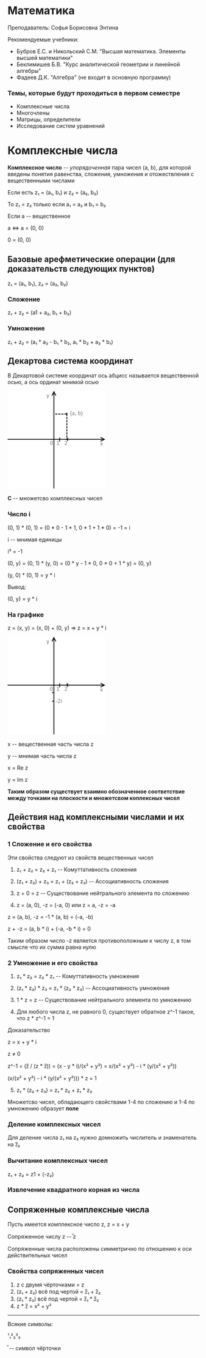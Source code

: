 # Математика

Преподаватель: Софья Борисовна Энтина

Рекомендуемые учебники:

* Бубров Е.С. и Никольский С.М. "Высшая математика. Элементы высшей математики"
* Беклимишев Б.В. "Курс аналитической геометрии и линейной алгебры"
* Фадеев Д.К. "Алгебра" (не входит в основную программу)

### Темы, которые будут проходиться в первом семестре

* Комплексные числа
* Многочлены
* Матрицы, определители
* Исследование систем уравнений

# Комплексные числа


**Комплексное число** -- _упорядоченная_ пара чисел (a, b), для которой введены понятия равенства, сложения, умножения и отожествления с вещественными числами

Если есть z₁ = (a₁, b₁) и z₂ = (a₂, b₂)

То z₁ = z₂ только если a₁ = a₂ и b₁ = b₂

Если a --  вещественное

a <=> a = (0, 0)

0 = (0, 0)

## Базовые арефметические операции (для доказательств следующих пунктов)

z₁ = (a₁, b₁), z₂ = (a₂, b₂)

### Сложение

z₁ + z₂ = (a1 + a₂, b₁ + b₂)

### Умножение

z₁ + z₂ = (a₁ * a₂ - b₁ * b₂, a₁ * b₂ + a₂ * b₁)


## Декартова система координат

В Декартовой системе координат ось абцисс называется вещественной осью, а ось ординат мнимой осью

![Комплексные числа](https://github.com/Phytonmk/study/blob/master/math/assets/complex-numbers-intro.png)

**C** -- множетсво комплексных чисел

### Число i

(0, 1) * (0, 1) = (0 * 0 - 1 * 1, 0 * 1 + 1 * 0) = -1 = i

i -- мнимая единицы

i² = -1


(0, y) = (0, 1) * (y, 0) = (0 * y - 1 * 0, 0 * 0 + 1 * y) = (0, y)

(y, 0) * (0, 1) = y * i

Вывод:

(0, y) = y * i

### На графике

z = (x, y) = (x, 0) + (0, y) => z = x + y * i

![Комплексные числа](https://github.com/Phytonmk/study/blob/master/math/assets/complex-numbers-intro2.png)

x -- вещественная часть числа z

y -- мнимая часть числа z

x = Re z

y = Im z

**Таким образом существует взаимно обозначенное соответствие между точками на плоскости и множетсвом коплексных чисел**

## Действия над комплексными числами и их свойства

### 1 Сложение и его свойства

Эти свойства следуют из свойств вещественных чисел

1. z₁ + z₂ = z₂ + z₁ -- Комуттативность сложения

2. (z₁ + z₂) + z₃ = z₁ + (z₂ + z₃) -- Ассоциативность сложения

3. z + 0 = z -- Существование нейтрального элемента по сложению

4. z = (a, 0), -z = (-a, 0) или z = a, -z = -a 

  z = (a, b), -z = -1 * (a, b) = (-a, -b)

  z + -z = (a, b * i) + (-a, -b * i) = 0

  Таким образом число -z является противоположным к числу z, в том смысле что их сумма равна нулю
  

### 2 Умножение и его свойства

1. z₁ * z₂ = z₂ * z₁ -- Комуттативность умножения

2. (z₁ * z₂) * z₃ = z₁ * (z₂ * z₃) -- Ассоциативность умножения

3. 1 * z = z -- Существование нейтрального элемента по умножению

4. Для любого числа z, не равного 0, существует обратное z^-1 такое, что z * z^-1 = 1
  
  Доказательство

  z = x + y * i
  
  z ≠ 0

  z^-1 = (z̅ / (z * z̅)) = (x - y * i)/(x² + y²) = x/(x² + y²) - i * (y/(x² + y²)) 

  (x/(x² + y²) - i * (y/(x² + y²))) * z  = 1

5. z₁ * (z₂ + z₃) = z₁ * z₂ + z₁ * z₃

Множетсво чисел, обладающего свойствами 1-4 по сложению и 1-4 по умножению образует **поле**

### Деление комплексных чисел

Для деление числа z₁ на z₂ нужно домножить числитель и знаменатель на z̅₂

### Вычитание комплексных чисел

z₁ + z₂ = z1 + (-z₂)

### Извлечение квадратного корная из числа

## Сопряженные комплексные числа

Пусть имеется комплексное число z, z = x + y

Сопряженное числу z -- ̅z

Сопряженные числа расположены симметрично по отношению к оси действительных чисел

### Свойства сопряженных чисел


1. z с двумя чёрточками = z
2. (z₁ + z₂) всё под чертой = z̅₁ + z̅₂
3. (z₁ * z₂) всё под чертой = z̅₁ * z̅₂
4. z * z̅ = x² + y²

---

Всякие символы:

¹₁²₂³₃

 ̅  -- символ чёрточки
